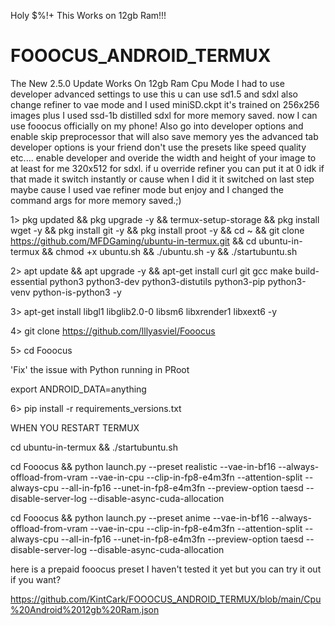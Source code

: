 Holy $%!+ This Works on 12gb Ram!!!

# FOOOCUS_ANDROID_TERMUX

The New 2.5.0 Update Works On 12gb Ram Cpu Mode
I had to use developer advanced settings to use this u can use sd1.5 and sdxl also change refiner to vae mode and I used miniSD.ckpt
it's trained on 256x256 images plus I used ssd-1b distilled sdxl for more memory saved.
now I can use fooocus officially on my phone!
Also go into developer options and enable skip preprocessor that will also save memory yes the advanced tab developer options is your friend don't use the presets like speed quality etc.... enable developer and overide the width and height of your image to at least for me 320x512 for sdxl. if u override refiner you can put it at 0 idk if that made it switch instantly or cause when I did it it switched on last step maybe cause I used vae refiner mode but enjoy and I changed the command args for more memory saved.;)




1> pkg updated && pkg upgrade -y && termux-setup-storage &&
pkg install wget -y && pkg install git -y && pkg install proot -y &&
cd ~ && git clone https://github.com/MFDGaming/ubuntu-in-termux.git && cd ubuntu-in-termux && chmod +x ubuntu.sh && ./ubuntu.sh -y && ./startubuntu.sh 

2> apt update && apt upgrade -y && apt-get install curl git gcc make build-essential python3 python3-dev python3-distutils python3-pip python3-venv python-is-python3 -y 

3> apt-get install libgl1 libglib2.0-0 libsm6 libxrender1 libxext6 -y

4> git clone https://github.com/lllyasviel/Fooocus

5> cd Fooocus


'Fix' the issue with Python running in PRoot

export ANDROID_DATA=anything 



6> pip install -r requirements_versions.txt

WHEN YOU RESTART TERMUX 

cd ubuntu-in-termux && ./startubuntu.sh

cd Fooocus && python launch.py --preset realistic --vae-in-bf16 --always-offload-from-vram --vae-in-cpu --clip-in-fp8-e4m3fn --attention-split --always-cpu --all-in-fp16 --unet-in-fp8-e4m3fn --preview-option taesd --disable-server-log --disable-async-cuda-allocation

cd Fooocus && python launch.py --preset anime --vae-in-bf16 --always-offload-from-vram --vae-in-cpu --clip-in-fp8-e4m3fn --attention-split --always-cpu --all-in-fp16 --unet-in-fp8-e4m3fn --preview-option taesd --disable-server-log --disable-async-cuda-allocation


here is a prepaid fooocus preset I haven't tested it yet but you can try it out if you want?

https://github.com/KintCark/FOOOCUS_ANDROID_TERMUX/blob/main/Cpu%20Android%2012gb%20Ram.json